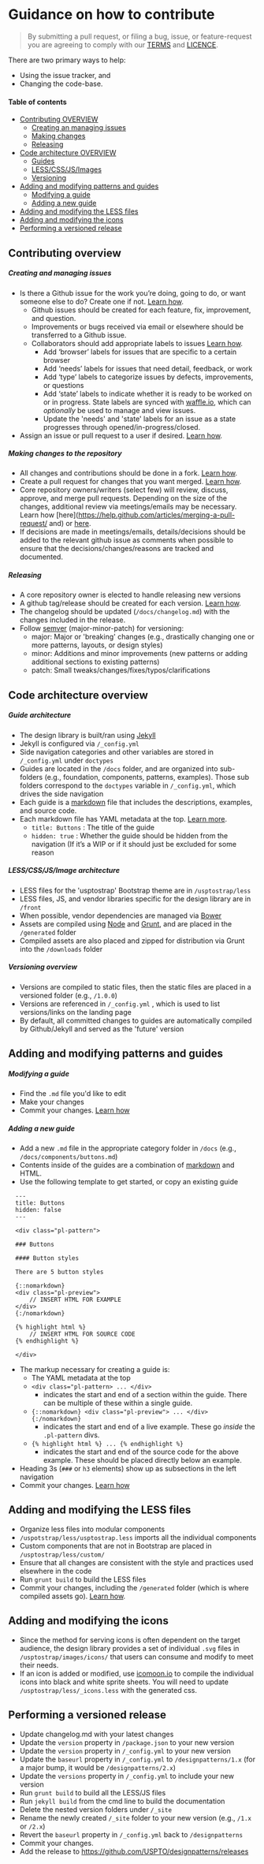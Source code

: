 # Guidance on how to contribute

> By submitting a pull request, or filing a bug, issue, or 
> feature-request you are agreeing to comply with our [TERMS](TERMS.md) and [LICENCE](LICENSE).

There are two primary ways to help: 
 - Using the issue tracker, and 
 - Changing the code-base.


#### Table of contents
- [Contributing OVERVIEW](#contributing-overview)
    - [Creating an managing issues](#creating-and-managing-issues)
    - [Making changes](#making-changes-to-the-repository)
    - [Releasing](#releasing)
- [Code architecture OVERVIEW](#code-architecture-overview)
    - [Guides](#guide-architecture)
    - [LESS/CSS/JS/Images](#lesscssjsimage-architecture)
    - [Versioning](#versioning-overview)
- [Adding and modifying patterns and guides](#adding-and-modifying-patterns-and-guides)
    - [Modifying a guide](#modifying-a-guide)
    - [Adding a new guide](#adding-a-new-guide)
- [Adding and modifying the LESS files](#adding-and-modifying-the-less-files)
- [Adding and modifying the icons](#adding-and-modifying-the-icons)
- [Performing a versioned release](#performing-a-versioned-release)


## Contributing overview

##### Creating and managing issues
- Is there a Github issue for the work you’re doing, going to do, or want someone else to do? Create one if not. [Learn how](https://help.github.com/articles/creating-an-issue/).
  - Github issues should be created for each feature, fix, improvement, and question.
  - Improvements or bugs received via email or elsewhere should be transferred to a Github issue.
  - Collaborators should add appropriate labels to issues [Learn how](https://help.github.com/articles/creating-and-editing-labels-for-issues-and-pull-requests/).
    - Add ‘browser’ labels for issues that are specific to a certain browser
    - Add ‘needs’ labels for issues that need detail, feedback, or work
    - Add ‘type’ labels to categorize issues by defects, improvements, or questions
    - Add ‘state’ labels to indicate whether it is ready to be worked on or in progress. State labels are synced with [waffle.io](https://waffle.io/USPTO/designpatterns), which can _optionally_ be used to manage and view issues. 
    - Update the 'needs' and 'state' labels for an issue as a state progresses through opened/in-progress/closed.
- Assign an issue or pull request to a user if desired. [Learn how](https://help.github.com/articles/assigning-issues-and-pull-requests-to-other-github-users/).


##### Making changes to the repository
- All changes and contributions should be done in a fork. [Learn how](https://guides.github.com/activities/forking/#fork).
- Create a pull request for changes that you want merged.  [Learn how](https://help.github.com/articles/using-pull-requests/#initiating-the-pull-request).
- Core repository owners/writers (select few) will review, discuss, approve, and merge pull requests. Depending on the size of the changes, additional review via meetings/emails may be necessary. Learn how [here](https://help.github.com/articles/merging-a-pull-request/ and) or [here](https://help.github.com/articles/using-pull-requests/#managing-pull-requests).
- If decisions are made in meetings/emails, details/decisions should be added to the relevant github issue as comments when possible to ensure that the decisions/changes/reasons are tracked and documented.


##### Releasing
- A core repository owner is elected to handle releasing new versions
- A github tag/release should be created for each version. [Learn how](https://help.github.com/articles/creating-releases/).
- The changelog should be updated (`/docs/changelog.md`) with the changes included in the release. 
- Follow [semver](http://semver.org/) (major-minor-patch) for versioning: 
  - major: Major or 'breaking' changes (e.g., drastically changing one or more patterns, layouts, or design styles)
  - minor: Additions and minor improvements (new patterns or adding additional sections to existing patterns)
  - patch: Small tweaks/changes/fixes/typos/clarifications


## Code architecture overview
##### Guide architecture
- The design library is built/ran using [Jekyll](https://help.github.com/articles/using-jekyll-with-pages/)
- Jekyll is configured via `/_config.yml`
- Side navigation categories and other variables are stored in `/_config.yml` under `doctypes`
- Guides are located in the `/docs` folder, and are organized into sub-folders (e.g., foundation, components, patterns, examples). Those sub folders correspond to the `doctypes` variable in `/_config.yml`, which drives the side navigation
- Each guide is a [markdown](https://guides.github.com/features/mastering-markdown/) file that includes the descriptions, examples, and source code.
- Each markdown file has YAML metadata at the top. [Learn more](http://jekyllrb.com/docs/frontmatter/).
  - `title: Buttons` : The title of the guide
  - `hidden: true` : Whether the guide should be hidden from the navigation (If it’s a WIP or if it should just be excluded for some reason

##### LESS/CSS/JS/Image architecture
- LESS files for the 'usptostrap' Bootstrap theme are in `/usptostrap/less`
- LESS files, JS, and vendor libraries specific for the design library are in `/front`
- When possible, vendor dependencies are managed via [Bower](http://bower.io/)
- Assets are compiled using [Node](https://nodejs.org/) and [Grunt](http://gruntjs.com/), and are placed in the `/generated` folder
- Compiled assets are also placed and zipped for distribution via Grunt into the `/downloads` folder

##### Versioning overview
- Versions are compiled to static files, then the static files are placed in a versioned folder (e.g., `/1.0.0`)
- Versions are referenced in `/_config.yml` , which is used to list versions/links on the landing page
- By default, all committed changes to guides are automatically compiled by Github/Jekyll and served as the 'future' version

## Adding and modifying patterns and guides

##### Modifying a guide
- Find the `.md` file you'd like to edit
- Make your changes
- Commit your changes. [Learn how](https://help.github.com/articles/making-changes/)

##### Adding a new guide
- Add a new `.md` file in the appropriate category folder in `/docs` (e.g., `/docs/components/buttons.md`)
- Contents inside of the guides are a combination of [markdown](https://guides.github.com/features/mastering-markdown/) and HTML.
- Use the following template to get started, or copy an existing guide

```
  ---
  title: Buttons
  hidden: false
  ---

  <div class="pl-pattern">

  ### Buttons

  #### Button styles

  There are 5 button styles

  {::nomarkdown}
  <div class="pl-preview">
      // INSERT HTML FOR EXAMPLE
  </div>
  {:/nomarkdown}

  {% highlight html %}
      // INSERT HTML FOR SOURCE CODE
  {% endhighlight %}

  </div>
```
- The markup necessary for creating a guide is:
  - The YAML metadata at the top
  - `<div class="pl-pattern> ... </div>` 
    - indicates the start and end of a section within the guide. There can be multiple of these within a single guide.
  - `{::nomarkdown} <div class="pl-preview"> ... </div> {:/nomarkdown}`
    - indicates the start and end of a live example. These go _inside_ the `.pl-pattern` divs.
  - `{% highlight html %} ... {% endhighlight %}`
    - indicates the start and end of the source code for the above example. These should be placed directly below an example.
- Heading 3s (`###` or `h3` elements) show up as subsections in the left navigation
- Commit your changes. [Learn how](https://help.github.com/articles/making-changes/)

## Adding and modifying the LESS files
- Organize less files into modular components
- `/uspotstrap/less/usptostrap.less` imports all the individual components
- Custom components that are not in Bootstrap are placed in `/usptostrap/less/custom/`
- Ensure that all changes are consistent with the style and practices used elsewhere in the code
- Run `grunt build` to build the LESS files
- Commit your changes, including the `/generated` folder (which is where compiled assets go). [Learn how](https://help.github.com/articles/making-changes/).

## Adding and modifying the icons
- Since the method for serving icons is often dependent on the target audience, the design library provides a set of individual `.svg` files in `/usptostrap/images/icons/` that users can consume and modify to meet their needs.
- If an icon is added or modified, use [icomoon.io](https://icomoon.io/) to compile the individual icons into black and white sprite sheets. You will need to update `/usptostrap/less/_icons.less` with the generated css. 

## Performing a versioned release
- Update changelog.md with your latest changes
- Update the `version` property in `/package.json` to your new version
- Update the `version` property in `/_config.yml` to your new version
- Update the `baseurl` property in `/_config.yml` to `/designpatterns/1.x` (for a major bump, it would be `/designpatterns/2.x`)
- Update the `versions` property in `/_config.yml` to include your new version
- Run `grunt build` to build all the LESS/JS files
- Run `jekyll build` from the cmd line to build the documentation
- Delete the nested version folders under `/_site`
- Rename the newly created `/_site` folder to your new version (e.g., `/1.x` or `/2.x`)
- Revert the `baseurl` property in `/_config.yml` back to `/designpatterns`
- Commit your changes.
- Add the release to https://github.com/USPTO/designpatterns/releases
